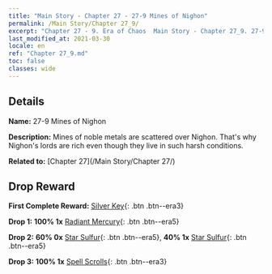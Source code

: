 ```yaml
---
title: "Main Story - Chapter 27 - 27-9 Mines of Nighon"
permalink: /Main Story/Chapter 27_9/
excerpt: "Chapter 27 - 9. Era of Chaos  Main Story - Chapter 27_9. 27-9 Mines of Nighon"
last_modified_at: 2021-03-30
locale: en
ref: "Chapter 27_9.md"
toc: false
classes: wide
---
```


## Details

 **Name:** 27-9 Mines of Nighon

 **Description:** Mines of noble metals are scattered over Nighon. That's why Nighon's lords are rich even though they live in such harsh conditions.

 **Related to:** [Chapter 27](/Main Story/Chapter 27/)

## Drop Reward

 **First Complete Reward:** [Silver Key](/Items/con_693/){: .btn .btn--era3}

 **Drop 1:** **100% 1x** [Radiant Mercury](/Items/mat_98/){: .btn .btn--era5}

 **Drop 2:** **60% 0x** [Star Sulfur](/Items/mat_92/){: .btn .btn--era5}, **40% 1x** [Star Sulfur](/Items/mat_92/){: .btn .btn--era5}

 **Drop 3:** **100% 1x** [Spell Scrolls](/Items/con_694/){: .btn .btn--era3}


